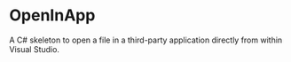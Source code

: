 # OpenInApp

A C# skeleton to open a file in a third-party application directly from within Visual Studio.
